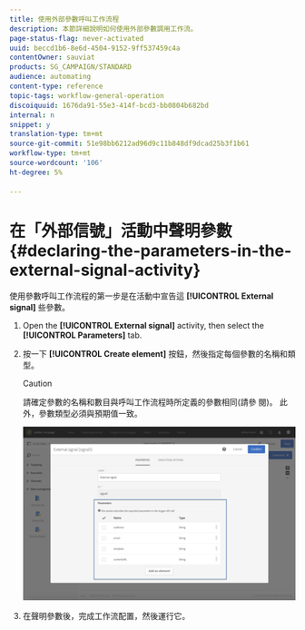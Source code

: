 ```yaml
---
title: 使用外部參數呼叫工作流程
description: 本節詳細說明如何使用外部參數調用工作流。
page-status-flag: never-activated
uuid: beccd1b6-8e6d-4504-9152-9ff537459c4a
contentOwner: sauviat
products: SG_CAMPAIGN/STANDARD
audience: automating
content-type: reference
topic-tags: workflow-general-operation
discoiquuid: 1676da91-55e3-414f-bcd3-bb0804b682bd
internal: n
snippet: y
translation-type: tm+mt
source-git-commit: 51e98bb6212ad96d9c11b848df9dcad25b3f1b61
workflow-type: tm+mt
source-wordcount: '106'
ht-degree: 5%

---
```



# 在「外部信號」活動中聲明參數 {#declaring-the-parameters-in-the-external-signal-activity}

使用參數呼叫工作流程的第一步是在活動中宣告這 **[!UICONTROL External signal]** 些參數。

1. Open the **[!UICONTROL External signal]** activity, then select the **[!UICONTROL Parameters]** tab.
1. 按一下 **[!UICONTROL Create element]** 按鈕，然後指定每個參數的名稱和類型。

   >[!CAUTION]
   >
   >請確定參數的名稱和數目與呼叫工作流程時所定義的參數相同(請參 [](../../automating/using/defining-parameters-calling-workflow.md)閱)。 此外，參數類型必須與預期值一致。

   ![](assets/extsignal_declaringparameters_1.png)

1. 在聲明參數後，完成工作流配置，然後運行它。
